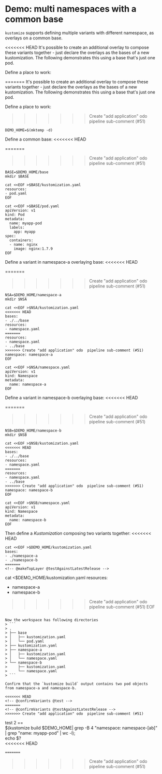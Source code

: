 # Demo: multi namespaces with a common base

`kustomize` supports defining multiple variants with different namespace, as overlays on a common base.

<<<<<<< HEAD
It's possible to create an additional overlay to compose these variants together - just declare the overlays as the bases of a new kustomization. The following demonstrates this using a base that's just one pod.

Define a place to work:

<!-- @makeWorkplace @test -->
=======
It's possible to create an additional overlay to compose these variants
together - just declare the overlays as the bases of a new kustomization. The
following demonstrates this using a base that's just one pod.

Define a place to work:

<!-- @makeWorkplace @testAgainstLatestRelease -->
>>>>>>> Create "add application" odo  pipeline sub-comment (#51)
```
DEMO_HOME=$(mktemp -d)
```

Define a common base:
<<<<<<< HEAD
<!-- @makeBase @test -->
=======
<!-- @makeBase @testAgainstLatestRelease -->
>>>>>>> Create "add application" odo  pipeline sub-comment (#51)
```
BASE=$DEMO_HOME/base
mkdir $BASE

cat <<EOF >$BASE/kustomization.yaml
resources:
- pod.yaml
EOF

cat <<EOF >$BASE/pod.yaml
apiVersion: v1
kind: Pod
metadata:
  name: myapp-pod
  labels:
    app: myapp
spec:
  containers:
  - name: nginx
    image: nginx:1.7.9
EOF
```

Define a variant in namespace-a overlaying base:
<<<<<<< HEAD
<!-- @makeNamespaceA @test -->
=======
<!-- @makeNamespaceA @testAgainstLatestRelease -->
>>>>>>> Create "add application" odo  pipeline sub-comment (#51)
```
NSA=$DEMO_HOME/namespace-a
mkdir $NSA

cat <<EOF >$NSA/kustomization.yaml
<<<<<<< HEAD
bases:
- ./../base
resources:
- namespace.yaml
=======
resources:
- namespace.yaml
- ../base
>>>>>>> Create "add application" odo  pipeline sub-comment (#51)
namespace: namespace-a
EOF

cat <<EOF >$NSA/namespace.yaml
apiVersion: v1
kind: Namespace
metadata:
  name: namespace-a
EOF
```

Define a variant in namespace-b overlaying base:
<<<<<<< HEAD
<!-- @makeNamespaceB @test -->
=======
<!-- @makeNamespaceB @testAgainstLatestRelease -->
>>>>>>> Create "add application" odo  pipeline sub-comment (#51)
```
NSB=$DEMO_HOME/namespace-b
mkdir $NSB

cat <<EOF >$NSB/kustomization.yaml
<<<<<<< HEAD
bases:
- ./../base
resources:
- namespace.yaml
=======
resources:
- namespace.yaml
- ../base
>>>>>>> Create "add application" odo  pipeline sub-comment (#51)
namespace: namespace-b
EOF

cat <<EOF >$NSB/namespace.yaml
apiVersion: v1
kind: Namespace
metadata:
  name: namespace-b
EOF
```

Then define a _Kustomization_ composing two variants together:
<<<<<<< HEAD
<!-- @makeTopLayer @test -->
```
cat <<EOF >$DEMO_HOME/kustomization.yaml
bases:
- ./namespace-a
- ./namespace-b
=======
<!-- @makeTopLayer @testAgainstLatestRelease -->
```
cat <<EOF >$DEMO_HOME/kustomization.yaml
resources:
- namespace-a
- namespace-b
>>>>>>> Create "add application" odo  pipeline sub-comment (#51)
EOF
```

Now the workspace has following directories
> ```
> .
> ├── base
> │   ├── kustomization.yaml
> │   └── pod.yaml
> ├── kustomization.yaml
> ├── namespace-a
> │   ├── kustomization.yaml
> │   └── namespace.yaml
> └── namespace-b
>     ├── kustomization.yaml
>     └── namespace.yaml
> ```

Confirm that the `kustomize build` output contains two pod objects from namespace-a and namespace-b.

<<<<<<< HEAD
<!-- @confirmVariants @test -->
=======
<!-- @confirmVariants @testAgainstLatestRelease -->
>>>>>>> Create "add application" odo  pipeline sub-comment (#51)
```
test 2 == \
  $(kustomize build $DEMO_HOME| grep -B 4 "namespace: namespace-[ab]" | grep "name: myapp-pod" | wc -l); \
  echo $?  
<<<<<<< HEAD
```
=======
```
>>>>>>> Create "add application" odo  pipeline sub-comment (#51)
